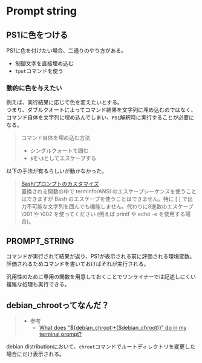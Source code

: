 # Prompt string

## PS1に色をつける

PS1に色を付けたい場合、二通りのやり方がある。

- 制御文字を直接埋め込む
- `tput`コマンドを使う

### 動的に色を与えたい

例えば、実行結果に応じて色を変えたいとする。  
つまり、ダブルクオートによってコマンド結果を文字列に埋め込むのではなく、コマンド自体を文字列に埋め込んでしまい、`PS1`解釈時に実行することが必要になる。

> コマンド自体を埋め込む方法
>
> - シングルクォートで囲む
> - `$`を`\$`としてエスケープする

以下の手法が有るらしいが動かなかった。

> [Bash/プロンプトのカスタマイズ](https://wiki.archlinux.org/title/Bash/Prompt_customization)  
> 置換される関数の中で terminfo/ANSI のエスケープシーケンスを使うことはできますが Bash のエスケープを使うことはできません。特に \[ \] で出力不可能な文字列を囲んでも機能しません。代わりに8進数のエスケープ \001 や \002 を使ってください (例えば printf や echo -e を使用する場合)。

## PROMPT_STRING

コマンドが実行されて結果が返り、PS1が表示される前に評価される環境変数。  
評価されるためコマンドを書いておけばそれが実行される。

汎用性のために専用の関数を用意しておくことでワンライナーでは記述しにくい複雑な処理も実行できる。

## debian_chrootってなんだ？

> - 参考
>   - [What does "${debian_chroot:+($debian_chroot)}" do in my terminal prompt?](https://askubuntu.com/questions/372849/what-does-debian-chrootdebian-chroot-do-in-my-terminal-prompt)

debian distributionにおいて、`chroot`コマンドでルートディレクトリを変更した場合にだけ表示される。
